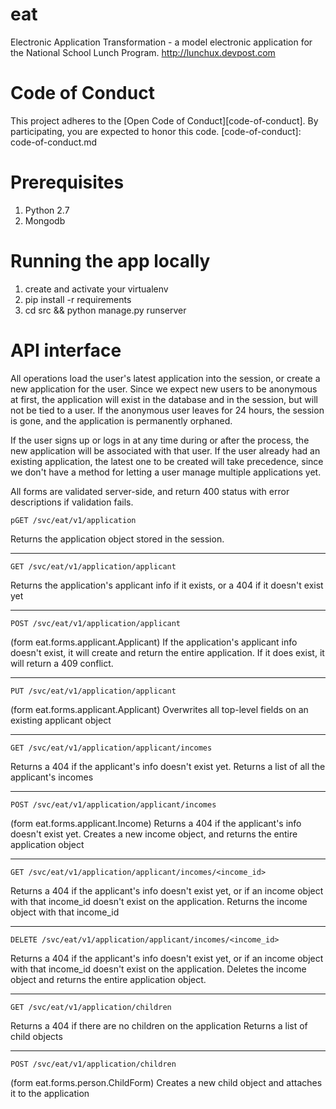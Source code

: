 # eat
Electronic Application Transformation - a model electronic application for the National School Lunch Program.  http://lunchux.devpost.com

# Code of Conduct
This project adheres to the [Open Code of Conduct][code-of-conduct]. By participating, you are expected to honor this code.
[code-of-conduct]: code-of-conduct.md

# Prerequisites
1. Python 2.7
2. Mongodb

# Running the app locally
1. create and activate your virtualenv
2. pip install -r requirements
3. cd src && python manage.py runserver

# API interface

All operations load the user's latest application into the session, or create a new application for the user.  Since we expect new users to be anonymous at first, the application will exist in the database and in the session, but will not be tied to a user.  If the anonymous user leaves for 24 hours, the session is gone, and the application is permanently orphaned.

If the user signs up or logs in at any time during or after the process, the new application will be associated with that user.  If the user already had an existing application, the latest one to be created will take precedence, since we don't have a method for letting a user manage multiple applications yet.

All forms are validated server-side, and return 400 status with error descriptions if validation fails.

```
pGET /svc/eat/v1/application
```
Returns the application object stored in the session.

---
```
GET /svc/eat/v1/application/applicant
```
Returns the application's applicant info if it exists, or a 404 if it doesn't exist yet

---
```
POST /svc/eat/v1/application/applicant
```
(form eat.forms.applicant.Applicant)
If the application's applicant info doesn't exist, it will create and return the entire application.
If it does exist, it will return a 409 conflict.

---
```
PUT /svc/eat/v1/application/applicant
```
(form eat.forms.applicant.Applicant)
Overwrites all top-level fields on an existing applicant object

---
```
GET /svc/eat/v1/application/applicant/incomes
```
Returns a 404 if the applicant's info doesn't exist yet.
Returns a list of all the applicant's incomes

---
```
POST /svc/eat/v1/application/applicant/incomes
```
(form eat.forms.applicant.Income)
Returns a 404 if the applicant's info doesn't exist yet.
Creates a new income object, and returns the entire application object

---
```
GET /svc/eat/v1/application/applicant/incomes/<income_id>
```
Returns a 404 if the applicant's info doesn't exist yet, or if an income object with that income_id doesn't exist on the application.
Returns the income object with that income_id

---
```
DELETE /svc/eat/v1/application/applicant/incomes/<income_id>
```
Returns a 404 if the applicant's info doesn't exist yet, or if an income object with that income_id doesn't exist on the application.
Deletes the income object and returns the entire application object.

---
```
GET /svc/eat/v1/application/children
```
Returns a 404 if there are no children on the application
Returns a list of child objects


---
```
POST /svc/eat/v1/application/children
```
(form eat.forms.person.ChildForm)
Creates a new child object and attaches it to the application




